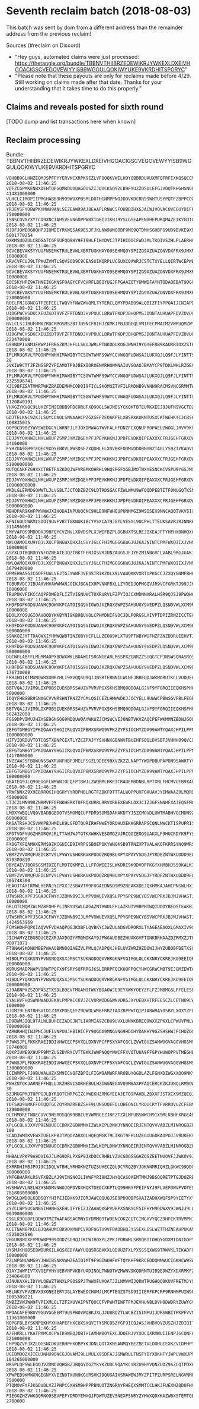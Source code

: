 Seventh reclaim batch (2018-08-03)
==================================

This batch was sent by dom from a different address than the remainder address
from the previous reclaim!

Sources (#reclaim on Discord)
- "Hey guys, automated claims were just processed: https://thetangle.org/bundle/TBBNVTHIIBRZEDEWIKRJYWKEXLDXEIVHGOACIGSCVEGOVEWYYISB9WGGULQOKIWYUKE9VKRDHITSPGRYC"
- "Please note that these payouts are only for reclaims made before 4/29. Still working on claims made after that date. Thanks for your understanding that it takes time to do this properly."

Claims and reveals posted for sixth round
-----------------------------------------

[TODO dump and list transactions here when known]


Reclaim processing
------------------


Bundle:  TBBNVTHIIBRZEDEWIKRJYWKEXLDXEIVHGOACIGSCVEGOVEWYYISB9WGGULQOKIWYUKE9VKRDHITSPGRYC

    VOHBB9GLHNZEQMJSPFFYYERVKCXRPK9EZLVFOOQKVWILH9YGBBRDUAUXMFQFRFIXKQSQCCMYKHITZ9999    2018-08-02 11:46:25    VQFZCGPMKENBXDEHTQEGQMROOOQAGOUSZIJQVCKSQ9ZLB9FYUZZOSDLEFGJVOQTKHGHSNGLQJM9BBOSYD    41481000000
    VLHCLCIMOPIIPMGHABB9H999WUXPBSMLDOTHGNMPPNOJDDVKDCRR99WHTUSYPQTFZBPPCOXYKAAU99999    2018-08-02 11:46:25    YRJEVSFYDBWPKYMWU9ANLSEZEAWR9AJBEAAPLRNWCSFOUBBIHXGJACWJVOVACOVEGUYDIFPPZ9YRWG9F9    750000000
    ISNSCOVXYXYTCD9XNCIAHSVEVNGOPPWBXTGRIJIKHJ9YSLGSEAPENXHEPUKQMAZEIKYGDIULSIPPZ9999    2018-08-02 11:46:25    NJDFJOWEOGOQHPJIQMDEYRKWQSAK9ESJFJKLNW9UNOOBF9MO9QTDMHSGHBFG9UD9BVKE9XRRCSZWHSROX    5001770254
    OXKMSUOZULCBDGATCGPSUFQQ9HY9FI9HLFIHYDVCJTPIHIOOCFWDJMLTKQIVSZHLPLAERHHFZJLM99999    2018-08-02 11:46:25    9GVCBEVAKSYYUUFNSEMKTRULBVWLXBRTUGKHAYO9SEHMQOY9PIZG9AZUAZONVDXFRX9JMXRVQDWBN9SLW    10000000
    KRVCVFCUJ9LTPKUZVMTLSQVSOD9C9CEASUIKQRPLUCSUXCOAWRJCSTCTXYELLQIRTWCEPWES9GBQ99999    2018-08-02 11:46:25    9GVCBEVAKSYYUUFNSEMKTRULBVWLXBRTUGKHAYO9SEHMQOY9PIZG9AZUAZONVDXFRX9JMXRVQDWBN9SLW    10000000
    EOCSKYHPZ9ATHNEIKGKNSFQAGYCFVCHRFLBEQYUGJFPGAAZOTYUMWDFAYHTODAOEBAT9OGUACQCGZ9999    2018-08-02 11:46:25    9GVCBEVAKSYYUUFNSEMKTRULBVWLXBRTUGKHAYO9SEHMQOY9PIZG9AZUAZONVDXFRX9JMXRVQDWBN9SLW    230000000
    ROELFNJGONCGTFZEFEELTWQVYFNWZWVQMLTYTERCLQMYPDABO9ALQBIZFIYPPOAIJCNIAPDML9ELZ9999    2018-08-02 11:46:25    UIOGPWCHSDKCXEUZKDT9VFZFRTDNDJHVPOUCLBRWTFKDPJBHQPMSJDONTAUHUAPFDVZOVUGAQZVOT9DSD    200000000
    BVLCLSJJBUFHMXZRDCRMOSMSZBTJD9NCFRIHJZKMKJPBJDDEQLVMIFECPMAIMZVWRUQMZWYDDAMKA9999    2018-08-02 11:46:25    UIOGPWCHSDKCXEUZKDT9VFZFRTDNDJHVPOUCLBRWTFKDPJBHQPMSJDONTAUHUAPFDVZOVUGAQZVOT9DSD    222470000
    G99NUPIVNMJEKWPJFRBGZKMJHFLLSKUJWRLPTNKOOUKOGJWNHI9YOYEFRB9KAURRIOXZSTFRYSNRA9999    2018-08-02 11:46:25    IPLMRUQRVLYPOOHPYWHHIMAWIBYTCSGWTWHFS9WYCCVWGQFUDWSAJLUKXQJLQ9FJLYINTTSWZPCL9ZRTC    20
    JVKIW9CTTZFZNSSPZYFIAMOTP9JBEXIOROENMRHOWMNAIUVGOAOJBMAYCP9TDKLWHLRZGE9GSAMKZ9999    2018-08-02 11:46:25    IPLMRUQRVLYPOOHPYWHHIMAWIBYTCSGWTWHFS9WYCCVWGQFUDWSAJLUKXQJLQ9FJLYINTTSWZPCL9ZRTC    2325596741
    XJC9BFZSATMMRTWKZRAEDEMHMCODQI9FICLSKOMUZTVFILRMDWB9VNNH9RACMSVNCGRMMTWUOEEQ99999    2018-08-02 11:46:25    IPLMRUQRVLYPOOHPYWHHIMAWIBYTCSGWTWHFS9WYCCVWGQFUDWSAJLUKXQJLQ9FJLYINTTSWZPCL9ZRTC    1120840191
    VHXGZYKVQC9LUXZFIN9IBDB9FDCHRUFXD9OGLSWJNDSYCKQKTBTEURKXEEJ9JUFN9VGCTDZWMGBIA9999    2018-08-02 11:46:25    GDJTELKNC9ZKJLSQYCOAOLSNNAAHCPZGXSEFZEOAKPELXBSRXKUKNTUSXCKTWEHKYCJCRSFHQJBVSAHIZ    108835035
    OOP9CD9BZYWVSWEDGCYLWRNFJLFJOXDMWAGTWVFALHFDNZFCXQNUFROPAEUZWOGLJRVV9KODNRGI99999    2018-08-02 11:46:25    EDJJVYOXHWILNHLWXUFZSMPJYMZDGEYPFJPEYKHKNJJPDFEVDKOIPEAXXXCFRJGEHFGRXDWJTRRHRNQDZ    34160000
    FYHZUA9GH9TEQEC9XDYENKVLXWSDSEZXQDHLELXDVBKFODMVDDOBNYBZTAGLYS9ZIYKADVLEUYJSZ9999    2018-08-02 11:46:25    EDJJVYOXHWILNHLWXUFZSMPJYMZDGEYPFJPEYKHKNJJPDFEVDKOIPEAXXXCFRJGEHFGRXDWJTRRHRNQDZ    5100000000
    NUTQCAKFZG9XXCTBETFAZKDQJWFVREMKOHRHL9HQSPGFXGBJMOTWXYESNCKCVSPU9YGSJMSQHBK9Z9999    2018-08-02 11:46:25    EDJJVYOXHWILNHLWXUFZSMPJYMZDGEYPFJPEYKHKNJJPDFEVDKOIPEAXXXCFRJGEHFGRXDWJTRRHRNQDZ    10000000000
    WKDLGLERMDGQWWTLJLVGBLTJCTODZBZC9LDTRDSGACFZWLWMU9WFQQDPEBTITFOMUGQTKSNORDZRZ9999    2018-08-02 11:46:25    EDJJVYOXHWILNHLWXUFZSMPJYMZDGEYPFJPEYKHKNJJPDFEVDKOIPEAXXXCFRJGEHFGRXDWJTRRHRNQDZ    5000000000
    MBHDPAR9KWFPWVWWJXIHODAINPUUQCKC9HLE9NFWHEUPUNHMGZ9WSISEX9NNCAQQTVKVSIXQTNHK99999    2018-08-02 11:46:25    KFNIGOUCWKMISOOI9UVFVBTTGKNUKIBCYVSXCAT9JSTLVESYL9UCPHLTTEUKSAVRJRJNNRKBIEKAWVCGD    311496000
    EMYVAFQS9MBDDXJ9BFQYCVZNVLXOVDSPLXJWIFBZPLDGBUXTSLREJIXEAJFTYHFHXDNHQXCIKOFSZ9999    2018-08-02 11:46:25    NWLQAMQOXU9YDJLXKCPBNGWXQHXJLSVYJGLCFHIMGGGGKWGJUJKAJNINTCPMFWXQIIXJVNNYFWMGI9RHW    10000000
    GSYXLDTBQRDDYNFOZNEATEJQZTBKTFERJXSVRJUNZAUGSJFJYEZMINNGVCLVABL9RGJGAKIVEJISZ9999    2018-08-02 11:46:25    NWLQAMQOXU9YDJLXKCPBNGWXQHXJLSVYJGLCFHIMGGGGKWGJUJKAJNINTCPMFWXQIIXJVNNYFWMGI9RHW    3679480000
    QPMEH9ASGJCGOFFUALVEJTGJYWNFJVESSTRIKZOLX9LVAWQKKVXRTUPKGCCJZXQYGNMFBHFWLAAVA9999    2018-08-02 11:46:25    TGBURVDCJIBUAHVHVAWWMANJOIKJBGNIXHPVNNFBXLLZYOEDJQPMGQVJR9VCFGRKTJ99JJKLVALPEGNYA    10000000
    TRUPDKVFIKCCAQPFOMEDFLIZTVIGNUWCTOXRURVLFZPYIOJCXMDNNXRALHSR9QJSJ9PWQHKCGQEDA9999    2018-08-02 11:46:25    KH9FDGFKODSUANHC9OWXKFCATOISG9VIOWOJXZRQXGWPZSAHUUGY9VEDPZLQSNDVWLXCM9RGABTWSEOZA    10000000
    BDOLXYQSUGIQAVOODYKKBYNI9KB9BUVOLCPHMDNIFVOCJDLPORGSLXIVPTDPIZRNZICCTEGEPTLYZ9999    2018-08-02 11:46:25    KH9FDGFKODSUANHC9OWXKFCATOISG9VIOWOJXZRQXGWPZSAHUUGY9VEDPZLQSNDVWLXCM9RGABTWSEOZA    500000000
    S9NKOZJYTTDAGWXIYHMWQWBTINZUBYHCFLLLZEOO9WLXTU9PTWBYWGFHZFZNZDDRUEEHVTJBJHYJA9999    2018-08-02 11:46:25    KH9FDGFKODSUANHC9OWXKFCATOISG9VIOWOJXZRQXGWPZSAHUUGY9VEDPZLQSNDVWLXCM9RGABTWSEOZA    500000000
    DUCWFLABFFLMLMMAOPXBDWXWKLBOAWGTSRGNGEARLMSSPXZGNRZZSUQGTCPJNSWSQRASROSAWSGOZ9999    2018-08-02 11:46:25    KH9FDGFKODSUANHC9OWXKFCATOISG9VIOWOJXZRQXGWPZSAHUUGY9VEDPZLQSNDVWLXCM9RGABTWSEOZA    176730000
    FRHJHOIKTMUNGWRXUNRYHLI9XVQQSU9QIJNSRTEBNNILWLNFJBBEODJWKMDRUTKCLVUDUEKWCPBQZ9999    2018-08-02 11:46:25    BBTVQAJJVIM9LIXPOBSIUEKBRSSAUZVPVRVPGXSKHSBMQ9QDOALGJVF9YFGRQIIEQKHSPHFQCYGUAUHOC    5000000
    IDQYFHBGBB9SNAGCVVNRSHNTRNZZYCMLQGICEZLHMWWDKJJOCYELL9UWWCPBWSGVFBLFEGBXYJEYA9999    2018-08-02 11:46:25    BBTVQAJJVIM9LIXPOBSIUEKBRSSAUZVPVRVPGXSKHSBMQ9QDOALGJVF9YFGRQIIEQKHSPHFQCYGUAUHOC    562432000
    FGS9DPVIMUJHZXSE9GNSQG9NDQUWQAYWKUZJCMSWCVIJONBTVKVZAQCPEFWKMMNZBDNJGOOAISBD99999    2018-08-02 11:46:25    ZBFGTGMBGYIPKIOAAY9HGIIRUQVXIPBMXSRWO9VPKZZYFSIOCHYZDA99AWTYQAXJHPILPPNLYWVPGRSCD    1000000000
    HJTVIQRDUVTOTCQSTXBNPCEXTLYZCZPAJYYSVHNXGENWVFBUEHFSQQLDVSBFJVHNH99QVCXCBPAIA9999    2018-08-02 11:46:25    ZBFGTGMBGYIPKIOAAY9HGIIRUQVXIPBMXSRWO9VPKZZYFSIOCHYZDA99AWTYQAXJHPILPPNLYWVPGRSCD    1417000000
    INZZAWJSFBOWUNSSWXRVNFHBFJMELFSGZL9DEE9BXVZKZZLNAPTYWDPDBUPAPDN9SAWRTYVMELPMA9999    2018-08-02 11:46:25    ZBFGTGMBGYIPKIOAAY9HGIIRUQVXIPBMXSRWO9VPKZZYFSIOCHYZDA99AWTYQAXJHPILPPNLYWVPGRSCD    100000000
    QBATEG9JLQ99EUGFLWRWNIOLQFPTRWJLZWQRMLHKEICRAUEMBDNBLRPTXNLFHCMVUFB9XARACJPH99999    2018-08-02 11:46:25    YRWFNNXZ9X9EBRROKIHQGHYYYRBPHBLRGTFZBKFDTTTALWQPPUXFOAUAVJYEMWAAZ9LMQRDKRJ9PIOZND    45000000
    LTJCZLMN99RZNRMVFFGFNKHERKTUFRQXURRL9RVXRBEXEWRLOXJCIZJGFSNNHFXAJEQSFMLIUNEZ99999    2018-08-02 11:46:25    LMDXYWBQLVQ9VBADBGEOOTVSMOMQIUFFDR9SGMSDAHAKDTYJSZCMOVDLUWTMABHVGCMDN9ZHQTGKRFOZW    60000000
    RKSATRSHJCSVWKPBJHMILK9LGFDTQURIRHFNWEYOROHUXEKKGRRAPSCQNLNWCKTISPUPRISEFQMI99999    2018-08-02 11:46:25    XFDTVGFYUGZHRORQVJRLTTAWJWJTGTKXWHKVESOMGZVJRCOOZEOO9UAKXLF9HUCRDYK9FYSTKSCTVIIHX    20000000
    FXOGTXFQAMHXERMS9ZKCGUICE9IVRPGSBOEPOKYWHGKSB9TRNZXPTVALAKOFKRRSYNQ9MRSTHJNI99999    2018-08-02 11:46:25    VBMFZVVAMQFUEICBYV9LPVWYUSHKRKVKPOOOZRQ9BUXPYXPAYVSDGJFYRDEZNTWXUDDD9EQHFXAZAEFKB    879309810
    DBYEAEVJBOXSGSMIOZQFLM9TQKMPZLLLFFQWIEISLWKDRI9K9DVOPFKGYXHMBHJSS9KALKI9BXHFA9999    2018-08-02 11:46:25    VBMFZVVAMQFUEICBYV9LPVWYUSHKRKVKPOOOZRQ9BUXPYXPAYVSDGJFYRDEZNTWXUDDD9EQHFXAZAEFKB    305748300
    HEAOJTAYIKMWLHERNJYCPXXJZSBAVTM9FUGAEDNSO9M9ZREAKXDEJQXHMKAJAHCPNSWLHXIKGESK99999    2018-08-02 11:46:25    UTWSHRCXPFJSGAJCFWYYJZBNNB9IJLMPVOWUEVXQSLPPYGPE9NCYBSVWCPRXJBJMJVHASTJGYUKPEIWAY    10000000
    GRLOTLMQMZALMZBFOHFPLINRYUSWLGAGAZNTHWULFHLAZKUTV9BPHTWQIUDDYBEOSTEAKBINWTOX99999    2018-08-02 11:46:25    UTWSHRCXPFJSGAJCFWYYJZBNNB9IJLMPVOWUEVXQSLPPYGPE9NCYBSVWCPRXJBJMJVHASTJGYUKPEIWAY    1424553969
    FCMSHOHPQPKIAQVVFVDHAQPQGJKXBFLQVBKYCJWZUUADGVDRORXLTYAGEAEAOXLGMAXIV9GJAAIVA9999    2018-08-02 11:46:25    JICHAMYZIBGBDUCEZXRJAX9OIYFMQMIKAY9JPWGAUDBEZHUAKGVFTONKBRKAAZOZRMXZJTPKERYSPKEVW    98071871
    FT9NAHSKDNKMBEPWAAOBMNOQIAEZVLPMLQJADPQXJHELUVZWRZ9ZDOWIJHYZUBOBFDETXSOJYTOO99999    2018-08-02 11:46:25    HIBDLPYQXKSNYPVNSNDQXSXJMSCYSUKNODQQXVHRGKNFVGIMGLOLCKXNRYCKREJKO9EEIQRHMVC9VUNK9    200000000
    W9RUSMAEPNAPVQRWTPQFX9FSRYSQFRRGJKSLIRRPFQCKOOFPQCYHWCGRWCMBT9IJGMZEWTAXJWWMZ9999    2018-08-02 11:46:25    HIBDLPYQXKSNYPVNSNDQXSXJMSCYSUKNODQQXVHRGKNFVGIMGLOLCKXNRYCKREJKO9EEIQRHMVC9VUNK9    200000000
    GJ9ABNPXZSZOPASZTXSDLB9EVFMGAM9TWKYBDAOWJE9EYXWKYOEYZFLFZJMBMGSLPFELESFISSCE99999    2018-08-02 11:46:25    EYALHVFHOSWNHWADJEKALPMPKCCKVJZCVORWODGGWNVDRGJXYUEBXHTRFEESCZLCETNO9LWTBAFWQKHEX    1000000
    GJGMI9LENTBHSVIDIZIMXPOEQEFZ9OWDLWRBFRBZIAOZRPPWTQIPIABWRAYOSBYLXOXYZFOXXZVT99999    2018-08-02 11:46:25    LD9BWMJIQL9TALWLBUHEEZADGJNTLIARMIA9ZCBU9UVXLUNKKBREQ9WXXZPKXLCPWUVPNLWHIANRJ99LA    700000000
    YARNRHHQINJPNCJUFIVNPUUJHBIHICPY9UGOA9MNGVNG9HDOHYDAKHY9GZSHSHWJFCHUZOQWAWMI99999    2018-08-02 11:46:25    PJWWSJPLFKKKRAEI9DIVHWCECPSVXQLDXNVPCFPSXYAFCGCLZVWIGUZSANWUGVAGGVHGSM9THDPHYSYJA    78740000
    RQKPIUWE9X9UPF9MYZUSZDVRXCVTTEKKJWWPNQQYWWCFFXVOTUUA9FFGPYHUWOPPVTMEGHBOYOQR99999    2018-08-02 11:46:25    PJWWSJPLFKKKRAEI9DIVHWCECPSVXQLDXNVPCFPSXYAFCGCLZVWIGUZSANWUGVAGGVHGSM9THDPHYSYJA    1300000000
    ICIWMPPLFJ9BUWALUZXSM9ICVQFZBPILFIGW9AMWRFAROBUYOGDLAZLFGNXDZWGXXQO9NKYNKOFY99999    2018-08-02 11:46:25    PNHZNTQKJARNEFFHQLUJKZHBVCSORHEBULHZIWGNEGAVQ9MBAXPFAQCERCKZKJUNQLRM9OWBQVSBTWXHC    30
    SZJMUGPMJTOPPGJLBYRQOTCNRPGIZCYWEKHZRMGYEEAJETQ9PAHBLZBXXFJSTXCX9MZQEQJGCIHUA9999    2018-08-02 11:46:25    YOFSAO9VMKFFOTQQTGCZQYRNZREBZSHE9LUNSDQEFDLOHEONILYRQUCRYTFVRROVUZCFEBMTFJQSJJGJD    129000000
    OLTHMDRETNDECVVC9NSRDSQQK9BBIUBVWMRGEZJRFZTZXLMFUBSWWCH9IX9MLKBHFXRGEAOWYREDA9999    2018-08-02 11:46:25    XPLGCQLVJXVVP9ENUUOCCBRKZGBHMMXIZWLKIPLDNWJYNNQEIRJENTQVVVABZLMINROGBZPWFPDHRM99Y    100
    SCADJWMIKVFWXTUELKPBJTPQOYABXOLHQEQMGKT9LIKGT9FHLUZEGUUGOKAOPOJJV9UKEKVPDTQD99999    2018-08-02 11:46:25    XPLGCQLVJXVVP9ENUUOCCBRKZGBHMMXIZWLKIPLDNWJYNNQEIRJENTQVVVABZLMINROGBZPWFPDHRM99Y    1
    NHBALVPKP9A9DVIGJJLMG9DRLPXGP9JXDOCCRHBLYZVCGDOSSGHZOSZEETNUOVFJJWKOY9J9YXAKZ9999    2018-08-02 11:46:25    EXRRDHIMBJPOI9CIDQLWTBHLYRHOKNZTUZSUHECZQU9CYRQZBYJQKNNMRIQHZLGKWC99DDQDLK9TVKX9Z    380000000
    YMFGBHARKLRSVFXBZLAJ9VINSNOILIWWFYRI9NZJHYQCASOAEMTMMJ9BSQQRETPTGJDOZRBIH9ZC99999    2018-08-02 11:46:25    HVSHWVVLNELWZHSNDMVNWOJQFDVDXHQKTDEDCXKPTUQ99HKYFPEIFNYJ9FLVEFDWVPVOTESL9XVMTRNAX    781803000000
    9WJGLDWDOLKQDSQYYHIPEJEBXK9JIQRJAWCOQUQJSE9PDOQBPSXAIZADHXWQFSP9YIETYXYEULYU99999    2018-08-02 11:46:25    ZYZCLWPSUCGNBSIHHNHGXEHLIFYEIZJZAAWQXGPVURPXSNRYCFSIFHYH9DDWXV9JWNJJ9LQMMKLQPBAMB    9039000000
    C9GLK9OUDFLQDW9TMZTWAFABSACMNYDYDMMO9TW9ENCOKZCGTCIMGXVYQCZ9HFCKTRVMPNIUGZP9Z9999    2018-08-02 11:46:25    KCITNANBPKCLBJQAHUMCBK9OXMNPCVRDFUGTV9VFBADBHQJYSSEXLGSLWZTTHZNEAHPUKAMJJEQLUYVMC    4525028586
    VHGURBNOXFVMOWNP999OODZSG9QJIKCWTHOXPLZPKJYORWHLSBVQRITOHQYGDXMIDNIGOPYJWSWGZ9999    2018-08-02 11:46:25    UYSMJKH9DSEBWDURKILAQSXEDYAWYUQQSRGBXKXLOD9UZFXLPXSSSQXWG9TRWVKLTEKADFOWFDXIWTERX    10000000
    PZLWPGNLWMG9YJHWIBSNKVWHZEAIOIMT9F9GIWUHFWFTQYKHF9KRCEODQNNWUCIGKHCW9SWPDYIEZ9999    2018-08-02 11:46:25    OIAYIWWPIVTXVGEFVHYUEBVNPVKBYUADINOLTWNOTWZMWNV9KQDRNTUIB9E9WZYXDXRMKFZYINLIYTSJX    234864800
    UJNUKAXHLIDYWLQEWZT9NXLPGOSSPJTWWXFUAOATJZLNMVWIJQRWTRUGHQQ9KUVFRETMJYSRRGEFA9999    2018-08-02 11:46:25    WBLNKYVPVZBVX9XONEIERYJGLAYEWEOCHUMJLMCPTEGZSTSD9IIIERFKPCRP9RNHMPUIW9FOHLJMGETIX    1005309221
    RNBZZVWJWW9FVPIXMLOLTZFZXUVAIPNTQUCCFVPWHTEWFTFMJEVHUNBLDVH9DWDRYZUWYGVLZBYSZ9999    2018-08-02 11:46:25    NPOACAFE9BUV9GUVGGEEMT9U9PWOVWQBKJXLJJUBRQZTLWCBZISINPUIJDRSWBITPKPFVVNKR9AJLUOQB    11361000000
    NOPGFBLBYSKNPQKHYXHHAPEFHXCUXSXQVITYSMCOSZYGF9ICQJASJXHBVOVZUSZHJZDIQITSIBIKA9999    2018-08-02 11:46:25    AZEHRRLLYKATPMMCXCPWIK9WBQJOBTHIAMHWBOYEXCJDOERJVYXOCQXRMWUIIENPJGCQNFAO999GEOYLD    321000000
    CHP9QZVPJXZLOGSNCDKUERHPHXOBPYKJDNLQDTXKNSANMQYBEZBETVLOOHUIEXKZVIDPHPYB9UYRA9999    2018-08-02 11:46:25    UGEBMOQZXJIEUJNHU9ONCGJOVAMI9LLMULX9SDFAJJGMWRULTNSFYBYXOKHFYJWPUVWXUPMKOXL9LFBGZ    104265000000
    WRSPLQPSWLEGQJVZDNOVQHGBZJBQGYOGZYKYKZUDC9QAYKCYRZU9HYVQNZUDZ9SZCQTPDXKTXSMA99999    2018-08-02 11:46:25    XPWPEB9KMWXNGEGNYXVEZNDTXUN9KGURSHKI9QUGAIXSMAWBWJMYZPITPZURPSRELNGVNMFMACPPBWIOC    7500000
    PTQMOVFYFJKGDUDLVZJPNPCCXHSM9HPPPBNUOTZNGRAYFHEQXSMMTCCLHKJFUEXNZQDUFH9NYAWHZ9999    2018-08-02 11:46:25    PIEGOZHZVWKQQRNO9SBVPEFYDRDYEMXQJFDWTUZEVSNEXPSNRYZYHWXQDXKAZWBXSTEMTQEEATLZTJYSA    2700000
